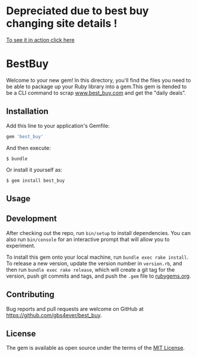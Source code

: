 # Depreciated due to best buy changing site details !
[To see it in action click here ](https://youtu.be/4rd9Tz1Ujb8)
# BestBuy

Welcome to your new gem! In this directory, you'll find the files you need to be able to package up your Ruby library into a gem.This gem is itended to be a CLI command to scrap www.best_buy.com and get the "daily deals".


## Installation

Add this line to your application's Gemfile:

```ruby
gem 'best_buy'
```

And then execute:

    $ bundle

Or install it yourself as:

    $ gem install best_buy

## Usage



## Development

After checking out the repo, run `bin/setup` to install dependencies. You can also run `bin/console` for an interactive prompt that will allow you to experiment.

To install this gem onto your local machine, run `bundle exec rake install`. To release a new version, update the version number in `version.rb`, and then run `bundle exec rake release`, which will create a git tag for the version, push git commits and tags, and push the `.gem` file to [rubygems.org](https://rubygems.org).

## Contributing

Bug reports and pull requests are welcome on GitHub at https://github.com/gbs4ever/best_buy.

## License

The gem is available as open source under the terms of the [MIT License](https://opensource.org/licenses/MIT).
